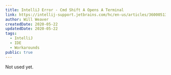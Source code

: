 ```yaml
---
title: IntelliJ Error - Cmd Shift A Opens A Terminal
link: https://intellij-support.jetbrains.com/hc/en-us/articles/360005137400-Cmd-Shift-A-hotkey-opens-Terminal-with-apropos-search-instead-of-the-Find-Action-dialog
author: Will Weaver
createdDate: 2020-05-22
updatedDate: 2020-05-22
tags:
  - IntelliJ
  - IDE
  - Workarounds
public: true
---
```

Not used yet.